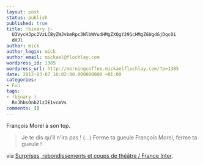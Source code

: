 ```yaml
---
layout: post
status: publish
published: true
title: !binary |-
  U3VycHJpc2VzLCByZWJvbmRpc3NlbWVudHMgZXQgY291cHMgZGUgdGjDqcOi
  dHJl
author: mick
author_login: mick
author_email: mickael@flochlay.com
wordpress_id: 1385
wordpress_url: http://morningcoffee.mickaelflochlay.com/?p=1385
date: 2012-03-07 16:02:00.000000000 +01:00
categories:
- Fun
tags:
- !binary |-
  RnJhbsOnb2lzIE1vcmVs
comments: []
---
```

François Morel à son top.
<blockquote>Je te dis qu'il n'ira pas ! (...) Ferme ta gueule François Morel, ferme ta gueule !</blockquote>
via <a href="http://www.franceinter.fr/emission-le-billet-de-francois-morel-surprises-rebondissements-et-coups-de-theatre">Surprises, rebondissements et coups de théâtre / France Inter</a>.
